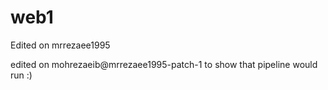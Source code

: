 # web1
Edited on mrrezaee1995 





edited on mohrezaeib@mrrezaee1995-patch-1 to show that pipeline would run :)
